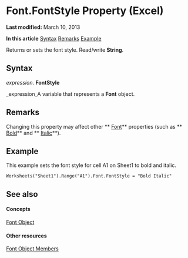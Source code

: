 
# Font.FontStyle Property (Excel)

 **Last modified:** March 10, 2013

 **In this article**
 [Syntax](#sectionSection0)
 [Remarks](#sectionSection1)
 [Example](#sectionSection2)


Returns or sets the font style. Read/write  **String**.


## Syntax
<a name="sectionSection0"> </a>

 _expression_. **FontStyle**

 _expression_A variable that represents a  **Font** object.


## Remarks
<a name="sectionSection1"> </a>

Changing this property may affect other  ** [Font](f4788ba4-1c4c-2f03-4d73-194bc9316825.md)** properties (such as ** [Bold](19773cce-32d3-b07f-4650-5a19a4aa469a.md)** and ** [Italic](5c1f9cd5-e994-3bed-f8ad-ab2ee2d64e7a.md)**).


## Example
<a name="sectionSection2"> </a>

This example sets the font style for cell A1 on Sheet1 to bold and italic.


```
Worksheets("Sheet1").Range("A1").Font.FontStyle = "Bold Italic"
```


## See also
<a name="sectionSection2"> </a>


#### Concepts


 [Font Object](f4788ba4-1c4c-2f03-4d73-194bc9316825.md)
#### Other resources


 [Font Object Members](537d89ae-59c5-0420-029a-32a2c385f02c.md)
